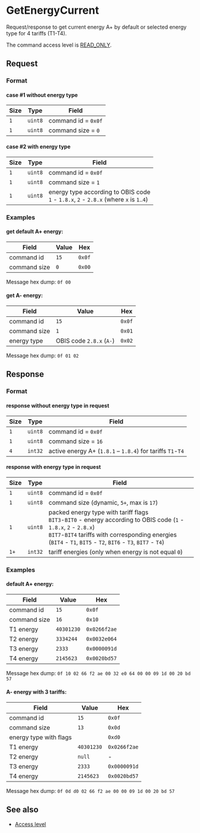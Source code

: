 # GetEnergyCurrent

Request/response to get current energy A+ by default or selected energy type for 4 tariffs (T1-T4).

The command access level is [READ_ONLY](../basics.md#command-access-level).


## Request

### Format

#### case #1 without energy type

| Size | Type    | Field               |
| ---- | ------- | ------------------- |
| `1`  | `uint8` | command id = `0x0f` |
| `1`  | `uint8` | command size = `0`  |

#### case #2 with energy type

| Size | Type    | Field                                                                                         |
| ---- | ------- | --------------------------------------------------------------------------------------------- |
| `1`  | `uint8` | command id = `0x0f`                                                                           |
| `1`  | `uint8` | command size = `1`                                                                            |
| `1`  | `uint8` | energy type according to OBIS code <br/> `1` - `1.8.x`, `2` - `2.8.x` (where `x` is `1`..`4`) |

### Examples

#### get default A+ energy:

| Field        | Value | Hex    |
| ------------ | ----- | ------ |
| command id   | `15`  | `0x0f` |
| command size | `0`   | `0x00` |

Message hex dump: `0f 00`

#### get A- energy:

| Field        | Value                    | Hex    |
| ------------ | ------------------------ | ------ |
| command id   | `15`                     | `0x0f` |
| command size | `1`                      | `0x01` |
| energy type  | OBIS code `2.8.x` (`A-`) | `0x02` |

Message hex dump: `0f 01 02`


## Response

### Format

#### response without energy type in request

| Size | Type    | Field                                                      |
| ---- | ------- | ---------------------------------------------------------- |
| `1`  | `uint8` | command id = `0x0f`                                        |
| `1`  | `uint8` | command size = `16`                                        |
| `4`  | `int32` | active energy A+ (`1.8.1` – `1.8.4`) for tariffs `T1`-`T4` |

#### response with energy type in request

| Size | Type    | Field                                                                                                                                                                                                                       |
| ---- | ------- | --------------------------------------------------------------------------------------------------------------------------------------------------------------------------------------------------------------------------- |
| `1`  | `uint8` | command id = `0x0f`                                                                                                                                                                                                         |
| `1`  | `uint8` | command size (dynamic, `5+`, max is `17`)                                                                                                                                                                                   |
| `1`  | `uint8` | packed energy type with tariff flags <br/> `BIT3`-`BIT0` - energy according to OBIS code (`1` - `1.8.x`, `2` - `2.8.x`) <br/> `BIT7`-`BIT4` tariffs with corresponding energies (`BIT4` - `T1`, `BIT5` - `T2`, `BIT6` - `T3`, `BIT7` - `T4`) |
| `1+` | `int32` | tariff energies (only when energy is not equal `0`)                                                                                                                                                                         |

### Examples

#### default A+ energy:

| Field        | Value      | Hex          |
| ------------ | ---------- | ------------ |
| command id   | `15`       | `0x0f`       |
| command size | `16`       | `0x10`       |
| T1 energy    | `40301230` | `0x0266f2ae` |
| T2 energy    | `3334244`  | `0x0032e064` |
| T3 energy    | `2333`     | `0x0000091d` |
| T4 energy    | `2145623`  | `0x0020bd57` |

Message hex dump: `0f 10 02 66 f2 ae 00 32 e0 64 00 00 09 1d 00 20 bd 57`

#### A- energy with 3 tariffs:

| Field                  | Value      | Hex          |
| ---------------------- | ---------- | ------------ |
| command id             | `15`       | `0x0f`       |
| command size           | `13`       | `0x0d`       |
| energy type with flags |            | `0xd0`       |
| T1 energy              | `40301230` | `0x0266f2ae` |
| T2 energy              | `null`     | -            |
| T3 energy              | `2333`     | `0x0000091d` |
| T4 energy              | `2145623`  | `0x0020bd57` |

Message hex dump: `0f 0d d0 02 66 f2 ae 00 00 09 1d 00 20 bd 57`


## See also

* [Access level](../basics.md#command-access-level)
